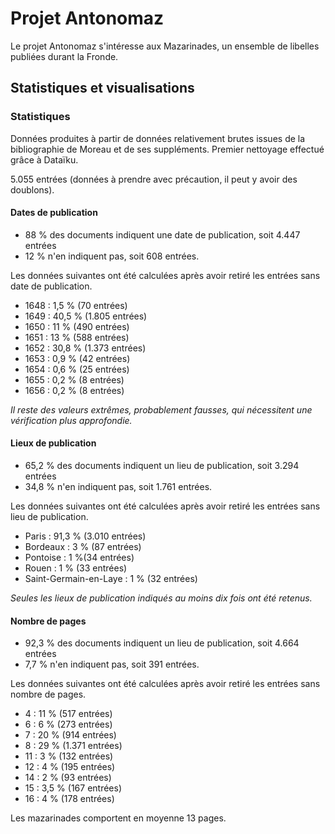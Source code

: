# Projet Antonomaz 

Le projet Antonomaz s'intéresse aux Mazarinades, un ensemble de libelles publiées durant la Fronde.

## Statistiques et visualisations

### Statistiques

Données produites à partir de données relativement brutes issues de la bibliographie de Moreau et de ses suppléments. Premier nettoyage effectué grâce à Dataïku.

5.055 entrées (données à prendre avec précaution, il peut y avoir des doublons).

#### Dates de publication

- 88 % des documents indiquent une date de publication, soit 4.447 entrées
- 12 % n'en indiquent pas, soit 608 entrées.

Les données suivantes ont été calculées après avoir retiré les entrées sans date de publication.

- 1648 : 1,5 % (70 entrées)
- 1649 : 40,5 % (1.805 entrées)
- 1650 : 11 % (490 entrées)
- 1651 : 13 % (588 entrées)
- 1652 : 30,8 % (1.373 entrées)
- 1653 : 0,9 % (42 entrées)
- 1654 : 0,6 % (25 entrées)
- 1655 : 0,2 % (8 entrées)
- 1656 : 0,2 % (8 entrées)

*Il reste des valeurs extrêmes, probablement fausses, qui nécessitent une vérification plus approfondie.*

#### Lieux de publication

- 65,2 % des documents indiquent un lieu de publication, soit 3.294 entrées
- 34,8 % n'en indiquent pas, soit 1.761 entrées.

Les données suivantes ont été calculées après avoir retiré les entrées sans lieu de publication.

- Paris : 91,3 % (3.010 entrées)
- Bordeaux : 3 % (87 entrées)
- Pontoise : 1 %(34 entrées)
- Rouen : 1 % (33 entrées)
- Saint-Germain-en-Laye : 1 % (32 entrées)

*Seules les lieux de publication indiqués au moins dix fois ont été retenus.*

#### Nombre de pages

- 92,3 % des documents indiquent un lieu de publication, soit 4.664 entrées
- 7,7 % n'en indiquent pas, soit 391 entrées.

Les données suivantes ont été calculées après avoir retiré les entrées sans nombre de pages.

- 4 : 11 % (517 entrées)
- 6 : 6 % (273 entrées)
- 7 : 20 % (914 entrées)
- 8 : 29 % (1.371 entrées)
- 11 : 3 % (132 entrées)
- 12 : 4 % (195 entrées)
- 14 : 2 % (93 entrées)
- 15 : 3,5 % (167 entrées)
- 16 : 4 % (178 entrées)

Les mazarinades comportent en moyenne 13 pages. 

